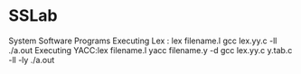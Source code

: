 # SSLab
System Software Programs
Executing Lex : lex filename.l
                gcc lex.yy.c -ll
                ./a.out
Executing YACC:lex filename.l
                yacc filename.y -d
                gcc lex.yy.c y.tab.c -ll -ly
                ./a.out
